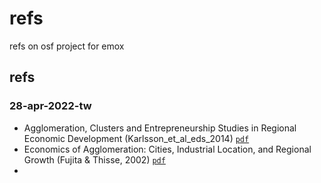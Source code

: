 # refs
refs on osf project for emox


## refs
### 28-apr-2022-tw
+ Agglomeration, Clusters and Entrepreneurship Studies in Regional Economic Development (Karlsson_et_al_eds_2014) [`pdf`](https://osf.io/mqb93/)
+ Economics of Agglomeration: Cities, Industrial Location, and Regional Growth (Fujita & Thisse, 2002) [`pdf`](https://osf.io/udza9/)
+ 

